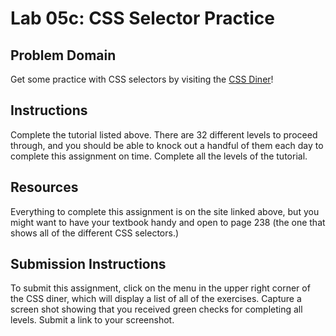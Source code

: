# Lab 05c: CSS Selector Practice


## Problem Domain
Get some practice with CSS selectors by visiting the [CSS Diner](https://flukeout.github.io/)!

## Instructions
Complete the tutorial listed above. There are 32 different levels to proceed through, and you should be able to knock out a handful of them each day to complete this assignment on time. Complete all the levels of the tutorial.

## Resources

Everything to complete this assignment is on the site linked above, but you might want to have your textbook handy and open to page 238 (the one that shows all of the different CSS selectors.)

## Submission Instructions

To submit this assignment, click on the menu in the upper right corner of the CSS diner, which will display a list of all of the exercises. Capture a screen shot showing that you received green checks for completing all levels. Submit a link to your screenshot. 

